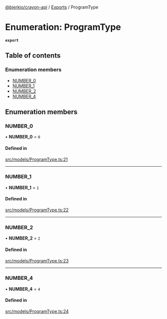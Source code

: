 [@bjerkio/crayon-api](../README.md) / [Exports](../modules.md) / ProgramType

# Enumeration: ProgramType

**`export`**

## Table of contents

### Enumeration members

- [NUMBER\_0](ProgramType.md#number_0)
- [NUMBER\_1](ProgramType.md#number_1)
- [NUMBER\_2](ProgramType.md#number_2)
- [NUMBER\_4](ProgramType.md#number_4)

## Enumeration members

### NUMBER\_0

• **NUMBER\_0** = `0`

#### Defined in

[src/models/ProgramType.ts:21](https://github.com/bjerkio/crayon-api-js/blob/22cd66d/src/models/ProgramType.ts#L21)

___

### NUMBER\_1

• **NUMBER\_1** = `1`

#### Defined in

[src/models/ProgramType.ts:22](https://github.com/bjerkio/crayon-api-js/blob/22cd66d/src/models/ProgramType.ts#L22)

___

### NUMBER\_2

• **NUMBER\_2** = `2`

#### Defined in

[src/models/ProgramType.ts:23](https://github.com/bjerkio/crayon-api-js/blob/22cd66d/src/models/ProgramType.ts#L23)

___

### NUMBER\_4

• **NUMBER\_4** = `4`

#### Defined in

[src/models/ProgramType.ts:24](https://github.com/bjerkio/crayon-api-js/blob/22cd66d/src/models/ProgramType.ts#L24)

